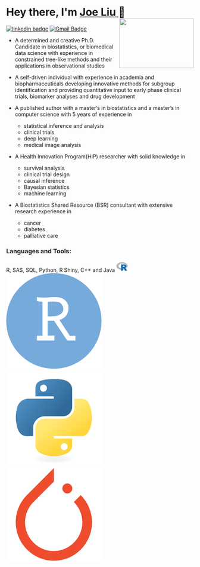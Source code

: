 <h1>Hey there, I'm <a  href="https://github.com/yzliu1995">Joe Liu </a>👋<img align="right" width="200" height="133" src="https://biostat.wiscweb.wisc.edu/wp-content/uploads/sites/1008/2020/10/Joe-Liu-600x400.png"></h1>

[![linkedin badge](https://github.com/gauravghongde/social-icons/blob/master/SVG/Color/LinkedIN.svg)](https://www.linkedin.com/in/yingzhouliu)
[![Gmail Badge](https://github.com/gauravghongde/social-icons/blob/master/SVG/Color/Gmail.svg)](mailto:yingzhou6666@gmail.com)

- A determined and creative Ph.D. Candidate in biostatistics, or biomedical data science with experience in constrained tree-like methods and their applications in observational studies

- A self-driven individual with experience in academia and biopharmaceuticals developing innovative methods for subgroup identification and providing quantitative input to early phase clinical trials, biomarker analyses and drug development
  
- A published author with a master’s in biostatistics and a master’s in computer science with 5 years of experience in       
  - statistical inference and analysis
  - clinical trials
  - deep learning
  - medical image analysis
  
- A Health Innovation Program(HIP) researcher with solid knowledge in 
  - survival analysis
  - clinical trial design
  - causal inference
  - Bayesian statistics
  - machine learning
  
- A Biostatistics Shared Resource (BSR) consultant  with extensive research experience in 
  - cancer
  - diabetes
  - palliative care

<h3 align="left">Languages and Tools:</h3>
R, SAS, SQL, Python, R Shiny, C++ and Java
<img src="https://github.com/devicons/devicon/blob/master/icons/r/r-original.svg", width = "30px"><img src="https://github.com/devicons/devicon/blob/master/icons/rstudio/rstudio-original.svg"><img src="https://github.com/devicons/devicon/blob/master/icons/python/python-original.svg"><img src="https://github.com/devicons/devicon/blob/master/icons/pytorch/pytorch-original.svg">
